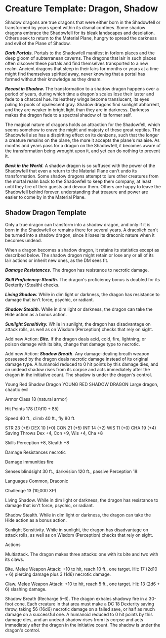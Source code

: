 # Creature Template: Dragon, Shadow
Shadow dragons are true dragons that were either born in the Shadowfell or transformed by years spent within its dismal confines. Some shadow dragons embrace the Shadowfell for its bleak landscapes and desolation. Others seek to return to the Material Plane, hungry to spread the darkness and evil of the Plane of Shadow.

***Dark Portals.*** Portals to the Shadowfell manifest in forlorn places and the deep gloom of subterranean caverns. The dragons that lair in such places often discover these portals and find themselves transported to a new realm. Ancient dragons that sleep in their lairs for months or years at a time might find themselves spirited away, never knowing that a portal has formed without their knowledge as they dream.

***Recast in Shadow.*** The transformation to a shadow dragon happens over a period of years, during which time a dragon's scales lose their luster and fade to a charcoal hue. Its leathery wings become translucent, its eyes paling to pools of opalescent gray. Shadow dragons find sunlight abhorrent, and they are weaker in bright light than they are in darkness. Darkness makes the dragon fade to a spectral shadow of its former self.

The magical nature of dragons holds an attraction for the Shadowfell, which seems somehow to crave the might and majesty of these great reptiles. The Shadowfell also has a dispiriting effect on its denizens, such that the longer a creature remains on the plane, the more it accepts the plane's malaise. As months and years pass for a dragon on the Shadowfell, it becomes aware of the transformation being wrought upon it, and yet can do nothing to prevent it.

***Back in the World.*** A shadow dragon is so suffused with the power of the Shadowfell that even a return to the Material Plane can't undo its transformation. Some shadow dragons attempt to lure other creatures from the mortal realm back to the Shadowfell to keep them company, at least until they tire of their guests and devour them. Others are happy to leave the Shadowfell behind forever, understanding that treasure and power are easier to come by in the Material Plane.

## Shadow Dragon Template
Only a true dragon can transform into a shadow dragon, and only if it is born in the Shadowfell or remains there for several years. A dracolich can't be turned into a shadow dragon, since it loses its draconic nature when it becomes undead.

When a dragon becomes a shadow dragon, it retains its statistics except as described below. The shadow dragon might retain or lose any or all of its lair actions or inherit new ones, as the DM sees fit.

***Damage Resistances.*** The dragon has resistance to necrotic damage.

***Skill Proficiency: Stealth.*** The dragon's proficiency bonus is doubled for its Dexterity (Stealth) checks.

***Living Shadow.*** While in dim light or darkness, the dragon has resistance to damage that isn't force, psychic, or radiant.

***Shadow Stealth.*** While in dim light or darkness, the dragon can take the Hide action as a bonus action.

***Sunlight Sensitivity.*** While in sunlight, the dragon has disadvantage on attack rolls, as well as on Wisdom (Perception) checks that rely on sight.

Add new Action: ***Bite.*** If the dragon deals acid, cold, fire, lightning, or poison damage with its bite, change that damage type to necrotic.

Add new Action: ***Shadow Breath.*** Any damage-dealing breath weapon possessed by the dragon deals necrotic damage instead of its original damage type. A humanoid reduced to 0 hit points by this damage dies, and an undead shadow rises from its corpse and acts immediately after the dragon in the initiative count. The shadow is under the dragon's control.

Young Red Shadow Dragon
YOUNG RED SHADOW DRAGON
Large dragon, chaotic evil

Armor Class 18 (natural armor)

Hit Points 178 (17d10 + 85)

Speed 40 ft., climb 40 ft., fly 80 ft.

STR
23 (+6)
DEX
10 (+0)
CON
21 (+5)
INT
14 (+2)
WIS
11 (+0)
CHA
19 (+4)
Saving Throws Dex +4, Con +9, Wis +4, Cha +8

Skills Perception +8, Stealth +8

Damage Resistances necrotic

Damage Immunities fire

Senses blindsight 30 ft., darkvision 120 ft., passive Perception 18

Languages Common, Draconic

Challenge 13 (10,000 XP)

Living Shadow. While in dim light or darkness, the dragon has resistance to damage that isn't force, psychic, or radiant.

Shadow Stealth. While in dim light or darkness, the dragon can take the Hide action as a bonus action.

Sunlight Sensitivity. While in sunlight, the dragon has disadvantage on attack rolls, as well as on Wisdom (Perception) checks that rely on sight.

Actions

Multiattack. The dragon makes three attacks: one with its bite and two with its claws.

Bite. Melee Weapon Attack: +10 to hit, reach 10 ft., one target. Hit: 17 (2d10 + 6) piercing damage plus 3 (1d6) necrotic damage.

Claw. Melee Weapon Attack: +10 to hit, reach 5 ft., one target. Hit: 13 (2d6 + 6) slashing damage.

Shadow Breath (Recharge 5–6). The dragon exhales shadowy fire in a 30-foot cone. Each creature in that area must make a DC 18 Dexterity saving throw, taking 56 (16d6) necrotic damage on a failed save, or half as much damage on a successful one. A humanoid reduced to 0 hit points by this damage dies, and an undead shadow rises from its corpse and acts immediately after the dragon in the initiative count. The shadow is under the dragon's control.
